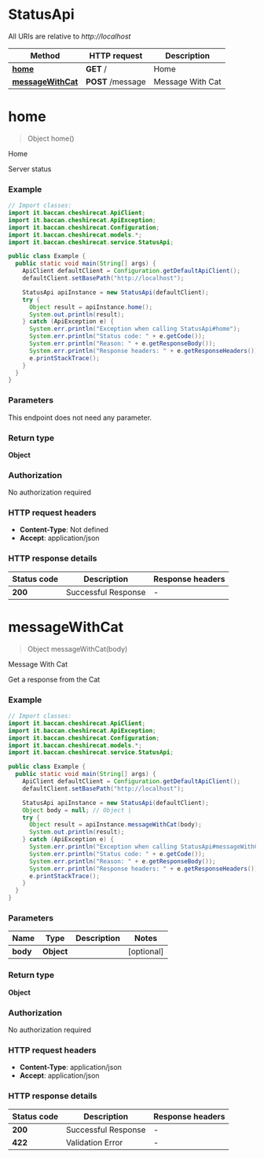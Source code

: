 # StatusApi

All URIs are relative to *http://localhost*

| Method | HTTP request | Description |
|------------- | ------------- | -------------|
| [**home**](StatusApi.md#home) | **GET** / | Home |
| [**messageWithCat**](StatusApi.md#messageWithCat) | **POST** /message | Message With Cat |


<a id="home"></a>
# **home**
> Object home()

Home

Server status

### Example
```java
// Import classes:
import it.baccan.cheshirecat.ApiClient;
import it.baccan.cheshirecat.ApiException;
import it.baccan.cheshirecat.Configuration;
import it.baccan.cheshirecat.models.*;
import it.baccan.cheshirecat.service.StatusApi;

public class Example {
  public static void main(String[] args) {
    ApiClient defaultClient = Configuration.getDefaultApiClient();
    defaultClient.setBasePath("http://localhost");

    StatusApi apiInstance = new StatusApi(defaultClient);
    try {
      Object result = apiInstance.home();
      System.out.println(result);
    } catch (ApiException e) {
      System.err.println("Exception when calling StatusApi#home");
      System.err.println("Status code: " + e.getCode());
      System.err.println("Reason: " + e.getResponseBody());
      System.err.println("Response headers: " + e.getResponseHeaders());
      e.printStackTrace();
    }
  }
}
```

### Parameters
This endpoint does not need any parameter.

### Return type

**Object**

### Authorization

No authorization required

### HTTP request headers

 - **Content-Type**: Not defined
 - **Accept**: application/json

### HTTP response details
| Status code | Description | Response headers |
|-------------|-------------|------------------|
| **200** | Successful Response |  -  |

<a id="messageWithCat"></a>
# **messageWithCat**
> Object messageWithCat(body)

Message With Cat

Get a response from the Cat

### Example
```java
// Import classes:
import it.baccan.cheshirecat.ApiClient;
import it.baccan.cheshirecat.ApiException;
import it.baccan.cheshirecat.Configuration;
import it.baccan.cheshirecat.models.*;
import it.baccan.cheshirecat.service.StatusApi;

public class Example {
  public static void main(String[] args) {
    ApiClient defaultClient = Configuration.getDefaultApiClient();
    defaultClient.setBasePath("http://localhost");

    StatusApi apiInstance = new StatusApi(defaultClient);
    Object body = null; // Object | 
    try {
      Object result = apiInstance.messageWithCat(body);
      System.out.println(result);
    } catch (ApiException e) {
      System.err.println("Exception when calling StatusApi#messageWithCat");
      System.err.println("Status code: " + e.getCode());
      System.err.println("Reason: " + e.getResponseBody());
      System.err.println("Response headers: " + e.getResponseHeaders());
      e.printStackTrace();
    }
  }
}
```

### Parameters

| Name | Type | Description  | Notes |
|------------- | ------------- | ------------- | -------------|
| **body** | **Object**|  | [optional] |

### Return type

**Object**

### Authorization

No authorization required

### HTTP request headers

 - **Content-Type**: application/json
 - **Accept**: application/json

### HTTP response details
| Status code | Description | Response headers |
|-------------|-------------|------------------|
| **200** | Successful Response |  -  |
| **422** | Validation Error |  -  |

